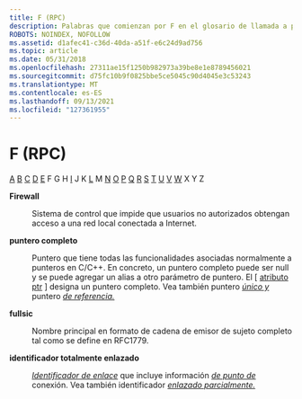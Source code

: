 ```yaml
---
title: F (RPC)
description: Palabras que comienzan por F en el glosario de llamada a procedimiento remoto (RPC).
ROBOTS: NOINDEX, NOFOLLOW
ms.assetid: d1afec41-c36d-40da-a51f-e6c24d9ad756
ms.topic: article
ms.date: 05/31/2018
ms.openlocfilehash: 27311ae15f1250b982973a39be8e1e8789456021
ms.sourcegitcommit: d75fc10b9f0825bbe5ce5045c90d4045e3c53243
ms.translationtype: MT
ms.contentlocale: es-ES
ms.lasthandoff: 09/13/2021
ms.locfileid: "127361955"
---
```

# <a name="f-rpc"></a>F (RPC)

[A](a-glos.md) [B](b-glos.md) [C](c-glos.md) [D](d-glos.md) [E](e-glos.md) F G H [I](i-glos.md) J K [L](l-glos.md) M [N](m-glos.md) [O](n-glos.md) [](o-glos.md) [P](p-glos.md) [Q](q.md) [R](r-glos.md) [S](s-glos.md) [T](t-glos.md) [U](u-glos.md) [V](v-glos.md) [W](w-glos.md) X Y Z

<dl> <dt>

<span id="_rpc_firewall_glos"></span><span id="_RPC_FIREWALL_GLOS"></span>**Firewall**
</dt> <dd>

Sistema de control que impide que usuarios no autorizados obtengan acceso a una red local conectada a Internet.

</dd> <dt>

<span id="_rpc_full_pointer_glos"></span><span id="_RPC_FULL_POINTER_GLOS"></span>**puntero completo**
</dt> <dd>

Puntero que tiene todas las funcionalidades asociadas normalmente a punteros en C/C++. En concreto, un puntero completo puede ser null y se puede agregar un alias a otro parámetro de puntero. El \[ [atributo ptr](/windows/desktop/Midl/ptr) \] designa un puntero completo. Vea también puntero [*único y*](u-glos.md) puntero [*de referencia.*](r-glos.md)

</dd> <dt>

<span id="_rpc_fullsic_glos"></span><span id="_RPC_FULLSIC_GLOS"></span>**fullsic**
</dt> <dd>

Nombre principal en formato de cadena de emisor de sujeto completo tal como se define en RFC1779.

</dd> <dt>

<span id="_rpc_fully_bound_handle_glos"></span><span id="_RPC_FULLY_BOUND_HANDLE_GLOS"></span>**identificador totalmente enlazado**
</dt> <dd>

[*Identificador de enlace*](b-glos.md) que incluye información [*de punto de*](e-glos.md) conexión. Vea también identificador [*enlazado parcialmente.*](p-glos.md)

</dd> </dl>

 

 
